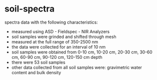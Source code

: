 # soil-spectra
spectra data with the following characteristics:
- measured using ASD - Fieldspec - NIR Analyzers
- soil samples were grinded and shifted through mesh
- measured at the full range of 350-2500 nm
- the data were collected for an interval of 10 nm
- soil samples were obtained from 0-10 cm, 10-20 cm, 20-30 cm, 30-60 cm, 60-90 cm, 90-120 cm, 120-150 cm depth
- there were 53 soil samples
- other data collected from all soil samples were: gravimetric water content and bulk density

